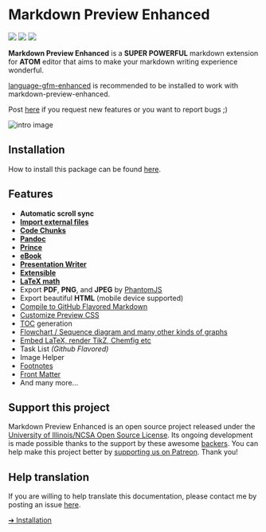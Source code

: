 # Markdown Preview Enhanced

[![](https://img.shields.io/github/tag/shd101wyy/markdown-preview-enhanced.svg)](https://github.com/shd101wyy/markdown-preview-enhanced/releases) ![](https://img.shields.io/apm/dm/markdown-preview-enhanced.svg)  [![](https://img.shields.io/github/stars/shd101wyy/markdown-preview-enhanced.svg?style=social&label=Star)](https://github.com/shd101wyy/markdown-preview-enhanced)  

**Markdown Preview Enhanced** is a **SUPER POWERFUL** markdown extension for **ATOM** editor that aims to make your markdown writing experience wonderful.

[language-gfm-enhanced](https://atom.io/packages/language-gfm-enhanced) is recommended to be installed to work with markdown-preview-enhanced.  


Post [here](https://github.com/shd101wyy/markdown-preview-enhanced/issues) if you request new features or you want to report bugs ;)

![intro image](https://i.github-camo.com/001a3a3c5344cbeed6b7074b12777d489583f808/68747470733a2f2f636c6f75642e67697468756275736572636f6e74656e742e636f6d2f6173736574732f313930383836332f32323736333037322f33326630396538302d656532382d313165362d396434322d6333393533663537343961312e676966)

## Installation
How to install this package can be found [here](installation.md).  

## Features

- **Automatic scroll sync**  
- **[Import external files](file-imports.md)**
- **[Code Chunks](code-chunk.md)**
- **[Pandoc](pandoc.md)**
- **[Prince](prince.md)**  
- **[eBook](ebook.md)**
- **[Presentation Writer](presentation.md)**
- **[Extensible](developer.md?id=how-to-write-extensions)**
- **[LaTeX math](math.md)**  
- Export **PDF**, **PNG**, and **JPEG** by [PhantomJS](phantomjs.md)   
- Export beautiful **HTML** (mobile device supported)  
- [Compile to GitHub Flavored Markdown](markdown.md)
- [Customize Preview CSS](customize-css.md)  
- [TOC](toc.md) generation  
- [Flowchart / Sequence diagram and many other kinds of graphs](graphs.md)
- [Embed LaTeX, render TikZ, Chemfig etc](code-chunk.md?id=latex)
- Task List *(Github Flavored)*  
- Image Helper
- [Footnotes](https://github.com/shd101wyy/markdown-preview-enhanced/issues/35)  
- [Front Matter](https://github.com/shd101wyy/markdown-preview-enhanced/issues/100)
- And many more...

## Support this project
Markdown Preview Enhanced is an open source project released under the [University of Illinois/NCSA Open Source License](LICENSE.md). Its ongoing development is made possible thanks to the support by these awesome [backers](backers.md). You can help make this project better by [supporting us on Patreon](). Thank you!  

## Help translation
If you are willing to help translate this documentation, please contact me by posting an issue [here](https://github.com/shd101wyy/markdown-preview-enhanced/issues).      

[➔ Installation](installation.md)